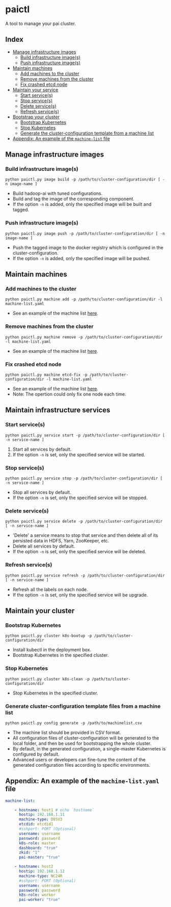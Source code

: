 # paictl

A tool to manage your pai cluster.

## Index

- [ Manage infrastructure images ](#Image)
    - [ Build infrastructure image(s) ](#Image_Build)
    - [ Push infrastructure image(s) ](#Image_Push)
- [ Maintain machines ](#Machine)
    - [ Add machines to the cluster ](#Machine_Add)
    - [ Remove machines from the cluster ](#Machine_Remove)
    - [ Fix crashed etcd node](#etcd_fix)
- [ Maintain your service ](#Service)
    - [ Start service(s) ](#Service_Start)
    - [ Stop service(s) ](#Service_Stop)
    - [ Delete service(s) ](#Service_Delete)
    - [ Refresh service(s) ](#Service_Refresh)
- [ Bootstrap your cluster ](#Cluster)
    - [ Bootstrap Kubernetes ](#Cluster_K8s_Boot)
    - [ Stop Kubernetes ](#Cluster_K8s_Stop)
    - [ Generate the cluster-configuration template from a machine list ](#Cluster_Conf_Generate)
- [ Appendix: An example of the `machine-list` file ](#Machine_Nodelist_Example)

## Manage infrastructure images <a name="Image"></a>

### Build infrastructure image(s) <a name="Image_Build"></a>

```
python paictl.py image build -p /path/to/cluster-configuration/dir [ -n image-name ]
```

- Build hadoop-ai with tuned configurations.
- Build and tag the image of the corresponding component.
- If the option `-n` is added, only the specified image will be built and tagged.

### Push infrastructure image(s) <a name="Image_Push"></a>

```
python paictl.py image push -p /path/to/cluster-configuration/dir [ -n image-name ]
```

- Push the tagged image to the docker registry which is configured in the cluster-configuration.
- If the option `-n` is added, only the specified image will be pushed.


## Maintain machines <a name="Machine"></a>


### Add machines to the cluster <a name="Machine_Add"></a>

```
python paictl.py machine add -p /path/to/cluster-configuration/dir -l machine-list.yaml
```

- See an example of the machine list [here](#Machine_Nodelist_Example).

### Remove machines from the cluster <a name="Machine_Remove"></a>

```
python paictl.py machine remove -p /path/to/cluster-configuration/dir -l machine-list.yaml
```

- See an example of the machine list [here](#Machine_Nodelist_Example).


### Fix crashed etcd node <a name="etcd_fix"></a>


```
python paictl.py machine etcd-fix -p /path/to/cluster-configuration/dir -l machine-list.yaml
```

- See an example of the machine list [here](#Machine_Nodelist_Example).
- Note: The opertion could only fix one node each time.


## Maintain infrastructure services <a name="Service"></a>

### Start service(s) <a name="Service_Start"></a>

```
python paictl.py service start -p /path/to/cluster-configuration/dir [ -n service-name ]
```

1) Start all services by default.
2) If the option `-n` is set, only the specified service will be started.

### Stop service(s) <a name="Service_Stop"></a>

```
python paictl.py service stop -p /path/to/cluster-configuration/dir [ -n service-name ]
```

- Stop all services by default.
- If the option `-n` is set, only the specified service will be stopped.

### Delete service(s) <a name="Service_Delete"></a>

```
python paictl.py service delete -p /path/to/cluster-configuration/dir [ -n service-name ]
```

- 'Delete' a service means to stop that service and then delete all of its persisted data in HDFS, Yarn, ZooKeeper, etc. 
- Delete all services by default.
- If the option `-n` is set, only the specified service will be deleted.

### Refresh service(s) <a name="Service_Refresh"></a>

```
python paictl.py service refresh -p /path/to/cluster-configuration/dir [ -n service-name ]
```

- Refresh all the labels on each node.
- If the option `-n` is set, only the specified service will be upgrade.


## Maintain your cluster <a name="Cluster"></a>

### Bootstrap Kubernetes <a name="Cluster_K8s_Boot"></a>

```
python paictl.py cluster k8s-bootup -p /path/to/cluster-configuration/dir
```

- Install kubectl in the deployment box.
- Bootstrap Kubernetes in the specified cluster.

### Stop Kubernetes <a name="Cluster_K8s_Stop"></a>

```
python paictl.py cluster k8s-clean -p /path/to/cluster-configuration/dir
```

- Stop Kubernetes in the specified cluster.

### Generate cluster-configuration template files from a machine list <a name="Cluster_Conf_Generate"></a>

```
python paictl.py config generate -p /path/to/machinelist.csv
```

- The machine list should be provided in CSV format.
- All configuration files of cluster-configuration will be generated to the local folder, and then be used for bootstrapping the whole cluster.
- By default, in the generated configuration, a single-master Kubernetes is configured by default.
- Advanced users or developers can fine-tune the content of the generated configuration files according to specific environments.

## Appendix: An example of the `machine-list.yaml` file <a name="Machine_Nodelist_Example"></a>

```yaml
machine-list:

    - hostname: host1 # echo `hostname`
      hostip: 192.168.1.11
      machine-type: D8SV3
      etcdid: etcdid1
      #sshport: PORT (Optional)
      username: username
      password: password
      k8s-role: master
      dashboard: "true"
      zkid: "1"
      pai-master: "true"

    - hostname: host2
      hostip: 192.168.1.12
      machine-type: NC24R
      #sshport: PORT (Optional)
      username: username
      password: password
      k8s-role: worker
      pai-worker: "true"
```

